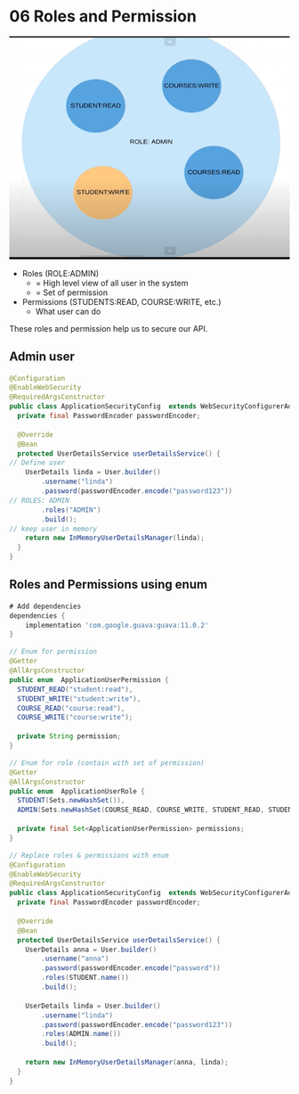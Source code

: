 # 06 Roles and Permission
![img](resource/06/01.png)
- Roles (ROLE:ADMIN) 
    - = High level view of all user in the system 
    - = Set of permission
- Permissions (STUDENTS:READ, COURSE:WRITE, etc.)
    - What user can do
    
These roles and permission help us to secure our API.

## Admin user
```java
@Configuration
@EnableWebSecurity
@RequiredArgsConstructor
public class ApplicationSecurityConfig  extends WebSecurityConfigurerAdapter {
  private final PasswordEncoder passwordEncoder;
  
  @Override
  @Bean
  protected UserDetailsService userDetailsService() {
// Define user
    UserDetails linda = User.builder()
        .username("linda")
        .password(passwordEncoder.encode("password123"))
// ROLES: ADMIN
        .roles("ADMIN")
        .build();
// keep user in memory     
    return new InMemoryUserDetailsManager(linda);
  }
}
```

## Roles and Permissions using enum
```gradle
# Add dependencies
dependencies {
    implementation 'com.google.guava:guava:11.0.2'
}
```

```java
// Enum for permission
@Getter
@AllArgsConstructor
public enum  ApplicationUserPermission {
  STUDENT_READ("student:read"),
  STUDENT_WRITE("student:write"),
  COURSE_READ("course:read"),
  COURSE_WRITE("course:write");

  private String permission;
}
```

```java
// Enum for role (contain with set of permission)
@Getter
@AllArgsConstructor
public enum  ApplicationUserRole {
  STUDENT(Sets.newHashSet()),
  ADMIN(Sets.newHashSet(COURSE_READ, COURSE_WRITE, STUDENT_READ, STUDENT_WRITE));

  private final Set<ApplicationUserPermission> permissions;
}
```

```java
// Replace roles & permissions with enum
@Configuration
@EnableWebSecurity
@RequiredArgsConstructor
public class ApplicationSecurityConfig  extends WebSecurityConfigurerAdapter {
  private final PasswordEncoder passwordEncoder;
  
  @Override
  @Bean
  protected UserDetailsService userDetailsService() {
    UserDetails anna = User.builder()
        .username("anna")
        .password(passwordEncoder.encode("password"))
        .roles(STUDENT.name())
        .build();

    UserDetails linda = User.builder()
        .username("linda")
        .password(passwordEncoder.encode("password123"))
        .roles(ADMIN.name())
        .build();

    return new InMemoryUserDetailsManager(anna, linda);
  }
}
```

